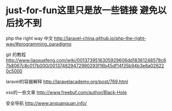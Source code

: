 # just-for-fun这里只是放一些链接 避免以后找不到
php the right way 中文 http://laravel-china.github.io/php-the-right-way/#programming_paradigms

git 的教程 http://www.liaoxuefeng.com/wiki/0013739516305929606dd18361248578c67b8067c8c017b000/001374829472990293f16b45df14f35b94b3e8a026220c5000

laravel的容器解释 http://laravelacademy.org/post/769.html


xss的一些文章 http://www.freebuf.com/author/Black-Hole

安全导航 http://www.anquanquan.info/
